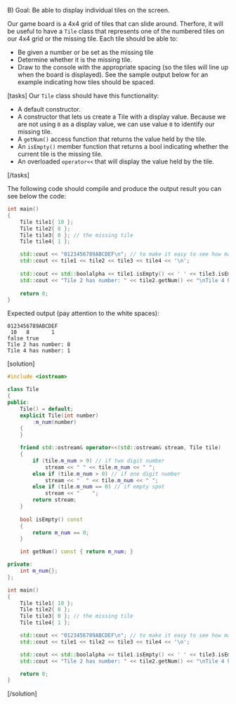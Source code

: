 B) Goal: Be able to display individual tiles on the screen.

Our game board is a 4x4 grid of tiles that can slide around.  Therfore, it will be useful to have a `Tile` class that represents one of the numbered tiles on our 4x4 grid or the missing tile.  Each tile should be able to:
* Be given a number or be set as the missing tile
* Determine whether it is the missing tile.
* Draw to the console with the appropriate spacing (so the tiles will line up when the board is displayed).  See the sample output below for an example indicating how tiles should be spaced.

[tasks]
Our `Tile` class should have this functionality:
* A default constructor.
* A constructor that lets us create a Tile with a display value.  Because we are not using `0` as a display value, we can use value `0` to identify our missing tile. 
* A `getNum()` access function that returns the value held by the tile.
* An `isEmpty()` member function that returns a bool indicating whether the current tile is the missing tile.
* An overloaded `operator<<` that will display the value held by the tile.

[/tasks]

The following code should compile and produce the output result you can see below the code:
```cpp
int main()
{
    Tile tile1{ 10 };
    Tile tile2{ 8 };
    Tile tile3{ 0 }; // the missing tile
    Tile tile4{ 1 };

    std::cout << "0123456789ABCDEF\n"; // to make it easy to see how many spaces are in the next line
    std::cout << tile1 << tile2 << tile3 << tile4 << '\n';
    
    std::cout << std::boolalpha << tile1.isEmpty() << ' ' << tile3.isEmpty() << '\n';
    std::cout << "Tile 2 has number: " << tile2.getNum() << "\nTile 4 has number: " << tile4.getNum() << '\n';
    
    return 0;
}
```

Expected output (pay attention to the white spaces):
```text
0123456789ABCDEF
 10   8       1 
false true
Tile 2 has number: 8
Tile 4 has number: 1
```

[solution]

```cpp
#include <iostream>

class Tile
{
public:
    Tile() = default;
    explicit Tile(int number)
        :m_num(number)
    {
    }

    friend std::ostream& operator<<(std::ostream& stream, Tile tile)
    {
        if (tile.m_num > 9) // if two digit number
            stream << " " << tile.m_num << " ";
        else if (tile.m_num > 0) // if one digit number
            stream << "  " << tile.m_num << " ";
        else if (tile.m_num == 0) // if empty spot
            stream << "    ";
        return stream;
    }
    
    bool isEmpty() const
    {
        return m_num == 0;
    }

    int getNum() const { return m_num; }

private:
    int m_num{};
};

int main()
{
    Tile tile1{ 10 };
    Tile tile2{ 8 };
    Tile tile3{ 0 }; // the missing tile
    Tile tile4{ 1 };

    std::cout << "0123456789ABCDEF\n"; // to make it easy to see how many spaces are in the next line
    std::cout << tile1 << tile2 << tile3 << tile4 << '\n';

    std::cout << std::boolalpha << tile1.isEmpty() << ' ' << tile3.isEmpty() << '\n';
    std::cout << "Tile 2 has number: " << tile2.getNum() << "\nTile 4 has number: " << tile4.getNum() << '\n';

    return 0;
}
```
[/solution]
